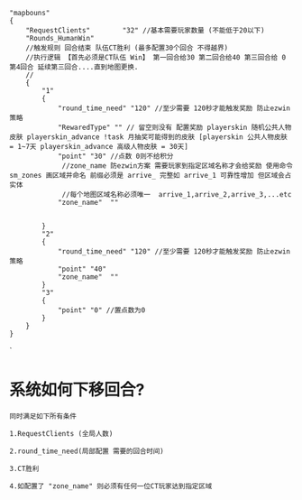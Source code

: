 
	"mapbouns"
	{
		"RequestClients"		"32" //基本需要玩家数量 (不能低于20以下)
		"Rounds_HumanWin" 
		//触发规则 回合结束 队伍CT胜利 (最多配置30个回合 不得越界)
		//执行逻辑 【首先必须是CT队伍 Win】 第一回合给30 第二回合给40 第三回合给 0 第4回合 延续第三回合....直到地图更换.
		//
		{
			"1"
			{
				"round_time_need" "120" //至少需要 120秒才能触发奖励 防止ezwin策略
				"RewaredType" "" // 留空则没有 配置奖励 playerskin 随机公共人物皮肤 playerskin_advance !task 月抽奖可能得到的皮肤 [playerskin 公共人物皮肤 = 1~7天 playerskin_advance 高级人物皮肤 = 30天]
				"point" "30" //点数 0则不给积分
				 //zone_name 防ezwin方案 需要玩家到指定区域名称才会给奖励 使用命令 sm_zones 画区域并命名 前缀必须是 arrive_ 完整如 arrive_1 可靠性增加 但区域会占实体
				 //每个地图区域名称必须唯一  arrive_1,arrive_2,arrive_3,...etc
				"zone_name"  ""  
				
				
			}
			"2"
			{
				"round_time_need" "120" //至少需要 120秒才能触发奖励 防止ezwin策略
				"point" "40"
				"zone_name"  ""
			}
			"3"
			{
				"point" "0" //置点数为0 
			}
		}
	}

`
# 系统如何下移回合?
	
	同时满足如下所有条件 
	
	1.RequestClients (全局人数)
	
	2.round_time_need(局部配置 需要的回合时间)
	
	3.CT胜利
	
	4.如配置了 "zone_name" 则必须有任何一位CT玩家达到指定区域



